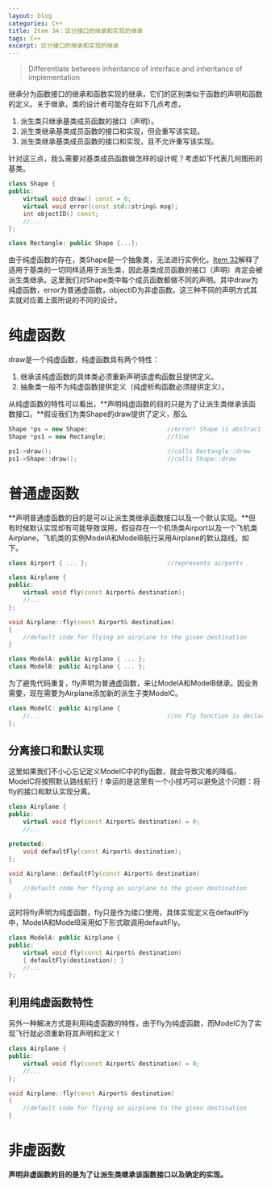 ```yaml
---
layout: blog
categories: C++
title: Item 34：区分接口的继承和实现的继承
tags: C++
excerpt: 区分接口的继承和实现的继承
---
```


> Differentiate between inheritance of interface and inheritance of implementation

继承分为函数接口的继承和函数实现的继承，它们的区别类似于函数的声明和函数的定义。关于继承，类的设计者可能存在如下几点考虑，

1. 派生类只继承基类成员函数的接口（声明）。
2. 派生类继承基类成员函数的接口和实现，但会重写该实现。
3. 派生类继承基类成员函数的接口和实现，且不允许重写该实现。

针对这三点，我么需要对基类成员函数做怎样的设计呢？考虑如下代表几何图形的基类。

```cpp
class Shape {
public:
    virtual void draw() const = 0;
    virtual void error(const std::string& msg);
    int objectID() const;
    //...
};

class Rectangle: public Shape {...};
```

由于纯虚函数的存在，类Shape是一个抽象类，无法进行实例化。[Item 32](/2016/02/20/effective-32.html)解释了适用于基类的一切同样适用于派生类，因此基类成员函数的接口（声明）肯定会被派生类继承。这里我们对Shape类中每个成员函数都做不同的声明。其中draw为纯虚函数，error为普通虚函数，objectID为非虚函数。这三种不同的声明方式其实就对应着上面所说的不同的设计。

# 纯虚函数


draw是一个纯虚函数，纯虚函数具有两个特性：

1. 继承该纯虚函数的具体类必须重新声明该虚构函数且提供定义。
2. 抽象类一般不为纯虚函数提供定义（纯虚析构函数必须提供定义）。

从纯虚函数的特性可以看出，**声明纯虚函数的目的只是为了让派生类继承该函数接口。**假设我们为类Shape的draw提供了定义，那么

```cpp
Shape *ps = new Shape;                      //error! Shape is abstract
Shape *ps1 = new Rectangle;                 //fine

ps1->draw();                                //calls Rectangle::draw
ps1->Shape::draw();                         //calls Shape::draw
```

# 普通虚函数

**声明普通虚函数的目的是可以让派生类继承函数接口以及一个默认实现。**但有时候默认实现却有可能导致误用，假设存在一个机场类Airport以及一个飞机类Airplane，飞机类的实例ModelA和ModelB航行采用Airplane的默认路线，如下。

```cpp
class Airport { ... };                      //represents airports

class Airplane {
public:
    virtual void fly(const Airport& destination);
    //...
};

void Airplane::fly(const Airport& destination)
{
    //default code for flying an airplane to the given destination
}

class ModelA: public Airplane { ... };
class ModelB: public Airplane { ... };
```

为了避免代码重复，fly声明为普通虚函数，来让ModelA和ModelB继承。因业务需要，现在需要为Airplane添加新的派生子类ModelC。

```cpp
class ModelC: public Airplane {
    //...                                   //no fly function is declared
};
```

## 分离接口和默认实现

这里如果我们不小心忘记定义ModelC中的fly函数，就会导致灾难的降临，ModelC将按照默认路线航行！幸运的是这里有一个小技巧可以避免这个问题：将fly的接口和默认实现分离。

```cpp
class Airplane {
public:
    virtual void fly(const Airport& destination) = 0;
    //...

protected:
    void defaultFly(const Airport& destination);
};

void Airplane::defaultFly(const Airport& destination) 
{
    //default code for flying an airplane to the given destination
}
```

这时将fly声明为纯虚函数，fly只是作为接口使用，具体实现定义在defaultFly中，ModelA和ModelB采用如下形式取调用defaultFly。

```cpp
class ModelA: public Airplane {
public:
    virtual void fly(const Airport& destination)
    { defaultFly(destination); }
    //...
};
```

## 利用纯虚函数特性

另外一种解决方式是利用纯虚函数的特性，由于fly为纯虚函数，而ModelC为了实现飞行就必须重新将其声明和定义！

```cpp
class Airplane {
public:
    virtual void fly(const Airport& destination) = 0;
    //...
};

void Airplane::fly(const Airport& destination)
{
    //default code for flying an airplane to the given destination
}
```

# 非虚函数

**声明非虚函数的目的是为了让派生类继承该函数接口以及确定的实现。**
